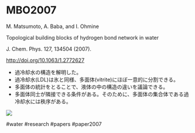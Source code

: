 # MBO2007



M. Matsumoto, A. Baba, and I. Ohmine

Topological building blocks of hydrogen bond network in water

J. Chem. Phys. 127, 134504 (2007).

http://doi.org/10.1063/1.2772627


* 過冷却水の構造を解明した。
* 過冷却水(LDL)は氷と同様、多面体(vitrite)にほぼ一意的に分割できる。
* 多面体の統計をとることで、液体の中の構造の違いを議論できる。
* 多面体同士が隣接できる条件がある。そのために、多面体の集合体である過冷却水には秩序がある。

![](https://i.gyazo.com/daf81b815e71d2ba4cfc0554624963f7.png)



#water #research #papers #paper2007



